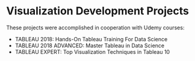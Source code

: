 # Visualization Development Projects

These projects were accomplished in cooperation with Udemy courses:
  - TABLEAU 2018: Hands-On Tableau Training For Data Science
  - TABLEAU 2018 ADVANCED: Master Tableau in Data Science
  - TABLEAU EXPERT: Top Visualization Techniques in Tableau 10
